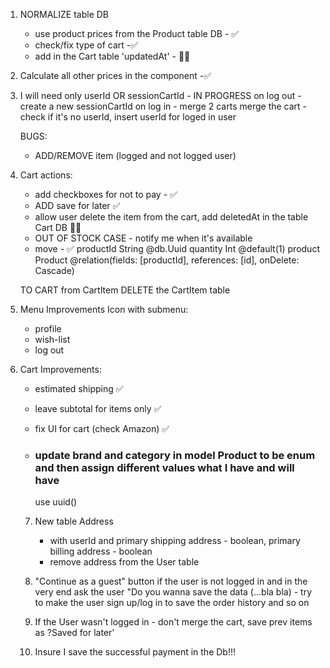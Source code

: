 1. NORMALIZE table DB
   - use product prices from the Product table DB - ✅
   - check/fix type of cart -✅
   - add in the Cart table 'updatedAt' - 👩‍💻
2. Calculate all other prices in the component -✅

3. I will need only userId OR sessionCartId - IN PROGRESS
   on log out - create a new sessionCartId
   on log in - merge 2 carts
   merge the cart - check if it's no userId, insert userId for loged in user

   BUGS:

   - ADD/REMOVE item (logged and not logged user)

4. Cart actions:

   - add checkboxes for not to pay - ✅
   - ADD save for later ✅
   - allow user delete the item from the cart, add deletedAt in the table Cart DB 👩‍💻
   - OUT OF STOCK CASE - notify me when it's available
   - move - ✅
     productId String @db.Uuid
     quantity Int @default(1)
     product Product @relation(fields: [productId], references: [id], onDelete: Cascade)

   TO CART from CartItem
   DELETE the CartItem table

5. Menu Improvements
   Icon with submenu:

   - profile
   - wish-list
   - log out

6. Cart Improvements:

   - estimated shipping ✅
   - leave subtotal for items only ✅
   - fix UI for cart (check Amazon) ✅
   - ### update brand and category in model Product to be enum and then assign different values what I have and will have

     use uuid()

   7. New table Address

      - with userId and primary shipping address - boolean, primary billing address - boolean
      - remove address from the User table

   8. "Continue as a guest" button if the user is not logged in and in the very end ask the user "Do you wanna save the data (...bla bla) - try to make the user sign up/log in to save the order history and so on

   9. If the User wasn't logged in - don't merge the cart, save prev items as ?Saved for later'

   10. Insure I save the successful payment in the Db!!!
